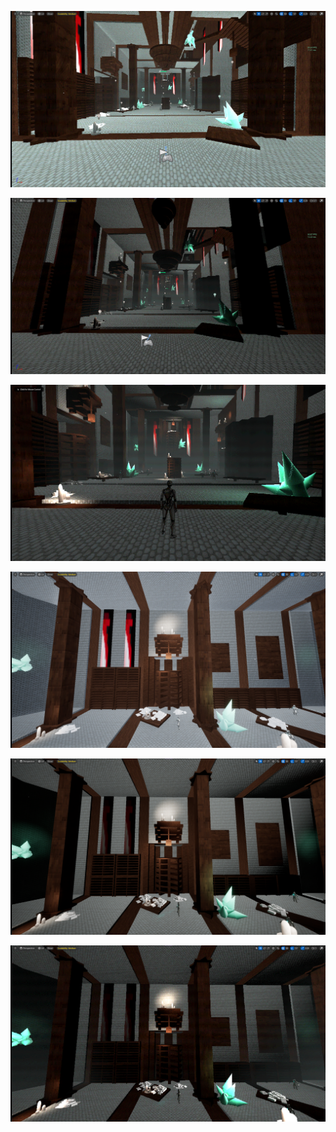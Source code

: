 ![](<../../../_Meta/Attachments/Pasted image 20250531054050.png>)

![](<../../../_Meta/Attachments/Pasted image 20250531053927.png>)

![](<../../../_Meta/Attachments/Pasted image 20250531054456.png>)



![](<../../../_Meta/Attachments/Pasted image 20250531054640.png>)

![](<../../../_Meta/Attachments/Pasted image 20250531054616.png>)

![](<../../../_Meta/Attachments/Pasted image 20250531054724.png>)
